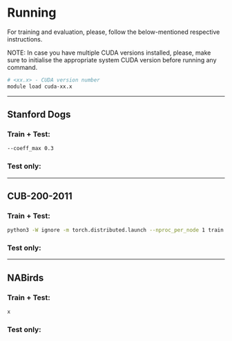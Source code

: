 # Running

For training and evaluation, please, follow the below-mentioned respective instructions.

NOTE: In case you have multiple CUDA versions installed, please, make sure to initialise the appropriate system CUDA version before running any command.
```bash
# <xx.x> - CUDA version number
module load cuda-xx.x 
```

<hr />


## Stanford Dogs

### Train + Test:

```bash
--coeff_max 0.3
```

### Test only:


<hr />


## CUB-200-2011

### Train + Test:

```bash
python3 -W ignore -m torch.distributed.launch --nproc_per_node 1 train.py --name cub --dataset CUB --img_size 400 --train_batch_size 16 --eval_batch_size 8 --learning_rate 0.03 --num_steps 40000 --coeff_max 0.25 --low_memory True --data_root '<your_dataset_path>'

```

### Test only:


<hr />


## NABirds

### Train + Test:

```bash
x
```

### Test only:

